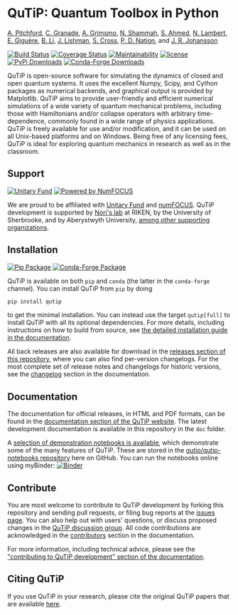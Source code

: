 QuTiP: Quantum Toolbox in Python
================================

[A. Pitchford](https://github.com/ajgpitch),
[C. Granade](https://github.com/cgranade),
[A. Grimsmo](https://github.com/arnelg),
[N. Shammah](https://github.com/nathanshammah),
[S. Ahmed](https://github.com/quantshah),
[N. Lambert](https://github.com/nwlambert),
[E. Giguère](https://github.com/ericgig),
[B. Li](https://github.com/boxili),
[J. Lishman](https://github.com/jakelishman),
[S. Cross](https://github.com/hodgestar),
[P. D. Nation](https://github.com/nonhermitian),
and [J. R. Johansson](https://github.com/jrjohansson)

[![Build Status](https://img.shields.io/travis/qutip/qutip?logo=Travis)](http://travis-ci.org/qutip/qutip)
[![Coverage Status](https://img.shields.io/coveralls/qutip/qutip.svg?logo=Coveralls)](https://coveralls.io/r/qutip/qutip)
[![Maintainability](https://api.codeclimate.com/v1/badges/df502674f1dfa1f1b67a/maintainability)](https://codeclimate.com/github/qutip/qutip/maintainability)
[![license](https://img.shields.io/badge/license-New%20BSD-blue.svg)](https://opensource.org/licenses/BSD-3-Clause)  
[![PyPi Downloads](https://img.shields.io/pypi/dm/qutip?label=downloads%20%7C%20pip&logo=PyPI)](https://pypi.org/project/qutip)
[![Conda-Forge Downloads](https://img.shields.io/conda/dn/conda-forge/qutip?label=downloads%20%7C%20conda&logo=Conda-Forge)](https://anaconda.org/conda-forge/qutip)

QuTiP is open-source software for simulating the dynamics of closed and open quantum systems.
It uses the excellent Numpy, Scipy, and Cython packages as numerical backends, and graphical output is provided by Matplotlib.
QuTiP aims to provide user-friendly and efficient numerical simulations of a wide variety of quantum mechanical problems, including those with Hamiltonians and/or collapse operators with arbitrary time-dependence, commonly found in a wide range of physics applications.
QuTiP is freely available for use and/or modification, and it can be used on all Unix-based platforms and on Windows.
Being free of any licensing fees, QuTiP is ideal for exploring quantum mechanics in research as well as in the classroom.

Support
-------

[![Unitary Fund](https://img.shields.io/badge/Supported%20By-UNITARY%20FUND-brightgreen.svg?style=flat)](https://unitary.fund)
[![Powered by NumFOCUS](https://img.shields.io/badge/powered%20by-NumFOCUS-orange.svg?style=flat&colorA=E1523D&colorB=007D8A)](https://numfocus.org)

We are proud to be affiliated with [Unitary Fund](https://unitary.fund) and [numFOCUS](https://numfocus.org).
QuTiP development is supported by [Nori's lab](http://dml.riken.jp/) at RIKEN, by the University of Sherbrooke, and by Aberystwyth University, [among other supporting organizations](http://qutip.org/#supporting-organizations).


Installation
------------

[![Pip Package](https://img.shields.io/pypi/v/qutip?logo=PyPI)](https://pypi.org/project/qutip)
[![Conda-Forge Package](https://img.shields.io/conda/vn/conda-forge/qutip?logo=Conda-Forge)](https://anaconda.org/conda-forge/qutip)

QuTiP is available on both `pip` and `conda` (the latter in the `conda-forge` channel).
You can install QuTiP from `pip` by doing

```bash
pip install qutip
```

to get the minimal installation.
You can instead use the target `qutip[full]` to install QuTiP with all its optional dependencies.
For more details, including instructions on how to build from source, see [the detailed installation guide in the documentation](http://qutip.org/docs/latest/installation.html).

All back releases are also available for download in the [releases section of this repository](https://github.com/qutip/qutip/releases), where you can also find per-version changelogs.
For the most complete set of release notes and changelogs for historic versions, see the [changelog](http://qutip.org/docs/latest/changelog.html) section in the documentation.


Documentation
-------------

The documentation for official releases, in HTML and PDF formats, can be found in the [documentation section of the QuTiP website](http://qutip.org/documentation.html).
The latest development documentation is available in this repository in the `doc` folder.

A [selection of demonstration notebooks is available](http://qutip.org/tutorials.html), which demonstrate some of the many features of QuTiP.
These are stored in the [qutip/qutip-notebooks repository](https://github.com/qutip/qutip-notebooks) here on GitHub.
You can run the notebooks online using myBinder: [![Binder](https://mybinder.org/badge_logo.svg)](https://mybinder.org/v2/gh/qutip/qutip-notebooks/master?filepath=index.ipynb)

Contribute
----------

You are most welcome to contribute to QuTiP development by forking this repository and sending pull requests, or filing bug reports at the [issues page](https://github.com/qutip/qutip/issues).
You can also help out with users' questions, or discuss proposed changes in the [QuTiP discussion group](https://groups.google.com/g/qutip).
All code contributions are acknowledged in the [contributors](http://qutip.org/docs/latest/contributors.html) section in the documentation.

For more information, including technical advice, please see the ["contributing to QuTiP development" section of the documentation](http://qutip.org/docs/latest/development/contributing.html).


Citing QuTiP
------------

If you use QuTiP in your research, please cite the original QuTiP papers that are available [here](https://dml.riken.jp/?s=QuTiP).
